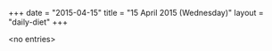 +++
date = "2015-04-15"
title = "15 April 2015 (Wednesday)"
layout = "daily-diet"
+++

\<no entries\>